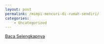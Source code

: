 ```yaml
---
layout: post
permalink: /mimpi-mencuri-di-rumah-sendiri/
categories:
    - Uncategorized
---
```


[Baca Selengkapnya](/03)